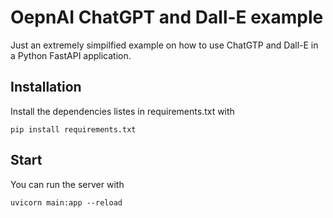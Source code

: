 # OepnAI ChatGPT and Dall-E example

Just an extremely simpilfied example on how to use ChatGTP and Dall-E in a Python FastAPI application.

## Installation

Install the dependencies listes in requirements.txt with

```
pip install requirements.txt

```

## Start

You can run the server with

```
uvicorn main:app --reload
```
